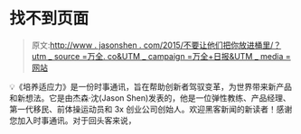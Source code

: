 # 找不到页面

> 原文:[http://www . jasonshen . com/2015/不要让他们把你放进桶里/？utm _ source =万全. co&UTM _ campaign =万全+日报&UTM _ media =网站](http://www.jasonshen.com/2015/dont-let-them-put-you-in-a-bucket/?utm_source=wanqu.co&utm_campaign=Wanqu+Daily&utm_medium=website)

💡《培养适应力》是一份时事通讯，旨在帮助创新者驾驭变革，为世界带来新产品和新想法。它是由杰森·沈(Jason Shen)发表的，他是一位弹性教练、产品经理、第一代移民、前体操运动员和 3x 创业公司创始人。欢迎黑客新闻的新读者！感谢您加入时事通讯。对于回头客来说，